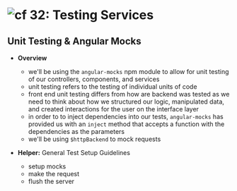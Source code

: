 ![cf](http://i.imgur.com/7v5ASc8.png) 32: Testing Services
=====================================

## Unit Testing & Angular Mocks
  * **Overview**
    * we'll be using the `angular-mocks` npm module to allow for unit testing of our controllers, components, and services
    * unit testing refers to the testing of individual units of code
    * front end unit testing differs from how are backend was tested as we need to think about how we structured our logic, manipulated data, and created interactions for the user on the interface layer
    * in order to to inject dependencies into our tests, `angular-mocks` has provided us with an `inject` method that accepts a function with the dependencies as the parameters
    * we'll be using `$httpBackend` to mock requests

  * **Helper:** General Test Setup Guidelines
      * setup mocks
      * make the request
      * flush the server
